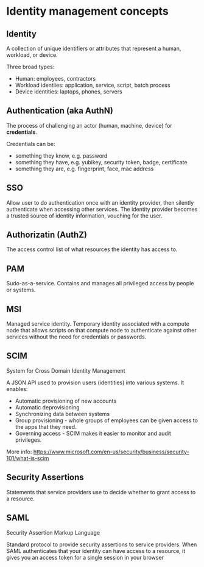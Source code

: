 # Identity management concepts


## Identity

A collection of unique identifiers or attributes that represent a human, workload, or device.

Three broad types:

* Human: employees, contractors
* Workload identiies: application, service, script, batch process
* Device identities: laptops, phones, servers

## Authentication (aka AuthN)

The process of challenging an actor (human, machine, device) for  **credentials**.

Credentials can be:
* something they know, e.g. password
* something they have, e.g. yubikey, security token, badge, certificate
* something they are, e.g. fingerprint, face, mac address

## SSO

Allow user to do authentication once with an identity provider, then silently authenticate 
when accessing other services. The identity provider becomes a trusted source of identity information,
vouching for the user.


## Authorizatin (AuthZ)

The access control list of what resources the identity has access to.

## PAM

Sudo-as-a-service. Contains and manages all privileged access by people or systems.


## MSI

Managed service identity.
Temporary identity associated with a compute node that allows scripts on that compute node
to authenticate against other services without the need for credentials or passwords.


## SCIM

System for Cross Domain Identity Management

A JSON API used to provision users (identities) into various systems. It enables:

* Automatic provisioning of new accounts
* Automatic deprovisioning
* Synchronizing data between systems
* Group provisioning - whole groups of employees can be given access to the apps that they need.
* Governing access - SCIM makes it easier to monitor and audit privileges.

More info: https://www.microsoft.com/en-us/security/business/security-101/what-is-scim


## Security Assertions

Statements that service providers use to decide whether to grant access to a resource. 

## SAML

Security Assertion Markup Language

Standard protocol to provide security assertions to service providers.
When SAML authenticates that your identity can have access to a resource, it gives you an access token for a single session in your browser